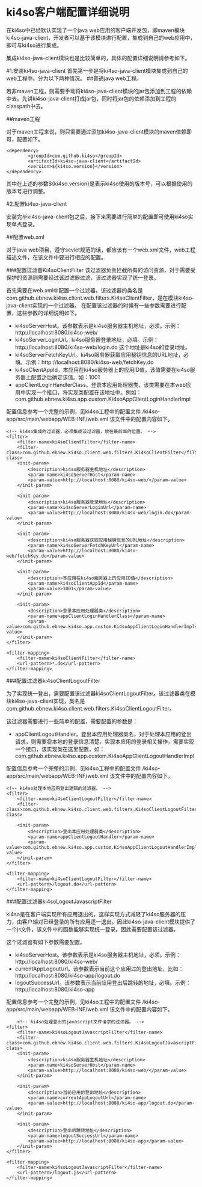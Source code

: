 ki4so客户端配置详细说明
=====

在ki4so中已经默认实现了一个java web应用的客户端开发包，即maven模块ki4so-java-client，开发者可以基于该模块进行配置，集成到自己的web应用中，即可与ki4so进行集成。

集成ki4so-java-client模块也是比较简单的，具体的配置详细说明请参考如下。

#1.安装ki4so-java-client
首先第一步是将ki4so-java-client模块集成到自己的web工程中。分为以下两种情况。
##普通java web工程。

若非maven工程，则需要手动将ki4so-java-client模块的jar包添加到工程的依赖中去。先讲ki4so-java-client打成jar包，同时将jar包的依赖添加到工程的classpath中去。

##maven工程

对于maven工程来说，则只需要通过添加ki4so-java-client模块的maven依赖即可，配置如下。

    <dependency>
			<groupId>com.github.ki4so</groupId>
			<artifactId>ki4so-java-client</artifactId>
			<version>${ki4so.version}</version>
	</dependency>

其中在上述的参数${ki4so.version}是表示ki4so使用的版本号，可以根据使用的版本号进行调整。

#2.配置ki4so-java-client

安装完毕ki4so-java-client包之后，接下来需要进行简单的配置即可使用ki4so实现单点登录。

##配置web.xml

对于java web项目，遵守sevlet规范的话，都应该有一个web.xml文件，web工程描述文件，在该文件中要进行相应的配置。

###配置过滤器Ki4soClientFilter
该过滤器负责拦截所有的访问资源，对于需要受保护的资源则需要经过该过滤器过滤，该过滤器实现了统一登录。

首先需要在web.xml中配置一个过滤器，该过滤器的类名是com.github.ebnew.ki4so.client.web.filters.Ki4soClientFilter，是在模块ki4so-java-client实现的一个过滤器。
在配置该过滤器的时候有一些参数需要进行配置，这些参数的详细说明如下。

- ki4soServerHost。该参数表示是ki4so服务器主机地址，必须。示例：http://localhost:8080/ki4so-web/
- ki4soServerLoginUrl。ki4so服务器登录地址，必填。示例：http://localhost:8080/ki4so-web/login.do 这个地址是ki4so的登录地址。
- ki4soServerFetchKeyUrl。ki4so服务器获取应用秘钥信息的URL地址，必填。示例：http://localhost:8080/ki4so-web/fetchKey.do
- ki4soClientAppId。本应用在ki4so服务器上的应用ID值。该值需要在ki4so服务器上配置之后确定该值。如：1001
- appClientLoginHandlerClass。登录本应用处理器类，该类需要在本web应用中实现一个接口，将实现类配置在该地址中。例如：com.github.ebnew.ki4so.app.custom.Ki4soAppClientLoginHandlerImpl


配置信息参考一个完整的示例，见ki4so工程中的配置文件 /ki4so-app/src/main/webapp/WEB-INF/web.xml
该文件中的配置内容如下。

    <!-- ki4so集成的过滤器，必须集成该过滤器，放在最前面的位置。 -->
	<filter>
		<filter-name>ki4soClientFilter</filter-name>
		<filter-class>com.github.ebnew.ki4so.client.web.filters.Ki4soClientFilter</filter-class>
		<init-param>
			<description>ki4so服务器主机地址</description>
			<param-name>ki4soServerHost</param-name>
			<param-value>http://localhost:8080/ki4so-web/</param-value>
		</init-param>
		
		<init-param>
			<description>ki4so服务器登录地址</description>
			<param-name>ki4soServerLoginUrl</param-name>
			<param-value>http://localhost:8080/ki4so-web/login.do</param-value>
		</init-param>
		
		<init-param>
			<description>ki4so服务器获取应用秘钥信息的URL地址</description>
			<param-name>ki4soServerFetchKeyUrl</param-name>
			<param-value>http://localhost:8080/ki4so-web/fetchKey.do</param-value>
		</init-param>
		
		<init-param>
			<description>本应用在ki4so服务器上的应用ID值</description>
			<param-name>ki4soClientAppId</param-name>
			<param-value>1001</param-value>
		</init-param>
		
		<init-param>
			<description>登录本应用处理器类</description>
			<param-name>appClientLoginHandlerClass</param-name>
			<param-value>com.github.ebnew.ki4so.app.custom.Ki4soAppClientLoginHandlerImpl</param-value>
		</init-param>
	</filter>
	
	<filter-mapping>
		<filter-name>ki4soClientFilter</filter-name>
		<url-pattern>*.do</url-pattern>
	</filter-mapping>


###配置过滤器ki4soClientLogoutFilter

为了实现统一登出，需要配置该过滤器ki4soClientLogoutFilter。该过滤器类在模块ki4so-java-client实现，类名是com.github.ebnew.ki4so.client.web.filters.Ki4soClientLogoutFilter。

该过滤器需要进行一些简单的配置，需要配置的参数是：
- appClientLogoutHandler。登出本应用处理器类名，对于处理本应用的登出请求，则需要将本地的登录信息清楚，实现本应用的登录相关操作，需要实现一个接口，该实现类在这里配置，如：com.github.ebnew.ki4so.app.custom.Ki4soAppClientLogoutHandlerImpl

配置信息参考一个完整的示例，见ki4so工程中的配置文件 /ki4so-app/src/main/webapp/WEB-INF/web.xml
该文件中的配置内容如下。

    <!-- ki4so处理本地应用登出逻辑的过滤器。 -->
	<filter>
		<filter-name>ki4soClientLogoutFilter</filter-name>
		<filter-class>com.github.ebnew.ki4so.client.web.filters.Ki4soClientLogoutFilter</filter-class>
		
		<init-param>
			<description>登出本应用处理器类</description>
			<param-name>appClientLogoutHandler</param-name>
			<param-value>com.github.ebnew.ki4so.app.custom.Ki4soAppClientLogoutHandlerImpl</param-value>
		</init-param>
	</filter>
	
	<filter-mapping>
		<filter-name>ki4soClientLogoutFilter</filter-name>
		<url-pattern>/logout.do</url-pattern>
	</filter-mapping>

###配置过滤器ki4soLogoutJavascriptFilter

ki4so是在客户端实现所有应用退出的，这样实现方式减轻了ki4so服务器的压力，由客户端对已经登录的所有应用逐一退出。因此ki4so-java-client模块提供了一个js文件，该文件中的函数能够实现统一登录。因此需要配置该过滤器。

这个过滤器有如下参数需要配置。
- ki4soServerHost。该参数表示是ki4so服务器主机地址，必须。示例：http://localhost:8080/ki4so-web/
- currentAppLogoutUrl。该参数表示当前这个应用过的登出地址，比如：http://localhost:8080/ki4so-app/logout.do
- logoutSuccessUrl。该参数表示当前应用登出后跳转的地址，必填。示例：http://localhost:8080/ki4so-app

配置信息参考一个完整的示例，见ki4so工程中的配置文件 /ki4so-app/src/main/webapp/WEB-INF/web.xml
该文件中的配置内容如下。

    	<!-- ki4so处理登出的javascript文件请求的过滤器。 -->
	<filter>
		<filter-name>ki4soLogoutJavascriptFilter</filter-name>
		<filter-class>com.github.ebnew.ki4so.client.web.filters.Ki4soLogoutJavascriptFilter</filter-class>
		<init-param>
			<description>ki4so服务器主机地址</description>
			<param-name>ki4soServerHost</param-name>
			<param-value>http://localhost:8080/ki4so-web/</param-value>
		</init-param>
		
		<init-param>
			<description>当前应用的登出地址</description>
			<param-name>currentAppLogoutUrl</param-name>
			<param-value>http://localhost:8080/ki4so-app/logout.do</param-value>
		</init-param>
		
		<init-param>
			<description>登出后跳转地址</description>
			<param-name>logoutSuccessUrl</param-name>
			<param-value>http://localhost:8080/ki4so-app</param-value>
		</init-param>
	</filter>
	
	<filter-mapping>
		<filter-name>ki4soLogoutJavascriptFilter</filter-name>
		<url-pattern>/logout.js</url-pattern>
	</filter-mapping>



